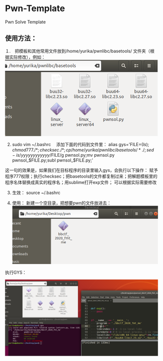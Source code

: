 # Pwn-Template  
Pwn Solve Template    
## 使用方法：　　
１.　把模板和其他常用文件放到/home/yurika/pwnlibc/basetools/ 文件夹（根据实际修改），例如：  
 ![image](https://github.com/raddyfiy/cod/blob/master/2023-02-02_111230.png)

2. sudo vim ~/.bashrc
　添加下面的代码到文件里：
 alias gys='FILE=$(ls);chmod 777 ./*;checksec ./*;cp /home/yurika/pwnlibc/basetools/* ./;sed -i s/yyyyyyyyyyyy/$FILE/g pwnsol.py;mv pwnsol.py pwnsol_$FILE.py;subl pwnsol_$FILE.py;'
 
这一句的效果是，如果我们在目标程序的目录里输入gys，会执行以下操作：
赋予程序777权限；执行checksec；把basetools的文件都复制过来；把解题模板里的程序名体替换成真实的程序名；用sublime打开exp文件；
可以根据实际需要修改

3. 生效： 
source ~/.bashrc  

4. 使用：
新建一个空目录，把想要pwn的文件放进去：
 ![image](https://github.com/raddyfiy/cod/blob/master/2023-02-02_113014.png)

执行GYS：

 ![image](https://github.com/raddyfiy/cod/blob/master/2023-02-02_113059.png)






